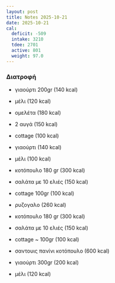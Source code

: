 ```yaml
---
layout: post
title: Notes 2025-10-21
date: 2025-10-21
cal:
  deficit: -509
  intake: 3210
  tdee: 2701
  active: 801
  weight: 97.0
---
```


### Διατροφή

- γιαούρτι 200gr (140 kcal)
- μέλι (120 kcal)

- ομελέτα (180 kcal)
- 2 αυγά (150 kcal)
- cottage (100 kcal)
- γιαούρτι (140 kcal)
- μέλι (100 kcal)

- κοτόπουλο 180 gr (300 kcal)
- σαλάτα με 10 ελιές (150 kcal)
- cottage 100gr (100 kcal)
- ρυζογαλο (260 kcal)

 
- κοτόπουλο 180 gr (300 kcal)
- σαλάτα με 10 ελιές (150 kcal)
- cottage ~ 100gr (100 kcal)

- σαντουις πανίνι κοτόπουλο (600 kcal)
- γιαούρτι 300gr (200 kcal)
- μέλι (120 kcal)

